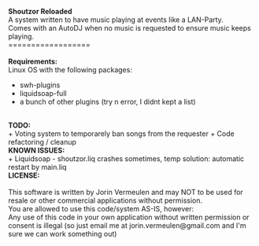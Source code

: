 <b>Shoutzor Reloaded</b><br />
A system written to have music playing at events like a LAN-Party.<br />
Comes with an AutoDJ when no music is requested to ensure music keeps playing.<br />
==================<br />
<br />
<b>Requirements:</b><br />
Linux OS with the following packages:
 + swh-plugins
 + liquidsoap-full
 + a bunch of other plugins (try n error, I didnt kept a list)
 
<br />
<b>TODO:</b><br />
 + Voting system to temporarely ban songs from the requester
 + Code refactoring / cleanup

<br />
<b>KNOWN ISSUES:</b><br />
 + Liquidsoap - shoutzor.liq crashes sometimes, temp solution: automatic restart by main.liq

<br />
<b>LICENSE:</b></br><br />
This software is written by Jorin Vermeulen and may NOT to be used for resale or other commercial applications without permission.<br />
You are allowed to use this code/system AS-IS, however:<br />
Any use of this code in your own application without written permission or consent is illegal (so just email me at jorin.vermeulen@gmail.com and I'm sure we can work something out)<br />

